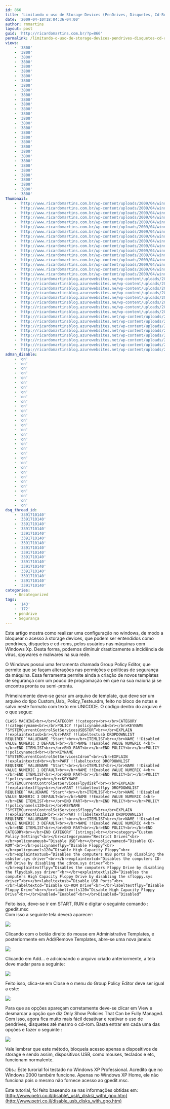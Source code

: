 ```yaml
---
id: 866
title: 'Limitando o uso de Storage Devices (PenDrives, Disquetes, Cd-Rom’s) no Windows'
date: '2009-04-10T18:04:36-04:00'
author: rmmartins
layout: post
guid: 'http://ricardomartins.com.br/?p=866'
permalink: /limitando-o-uso-de-storage-devices-pendrives-disquetes-cd-roms-no-windows/
views:
    - '3800'
    - '3800'
    - '3800'
    - '3800'
    - '3800'
    - '3800'
    - '3800'
    - '3800'
    - '3800'
    - '3800'
    - '3800'
    - '3800'
    - '3800'
    - '3800'
    - '3800'
    - '3800'
    - '3800'
    - '3800'
    - '3800'
    - '3800'
    - '3800'
    - '3800'
    - '3800'
    - '3800'
    - '3800'
    - '3800'
    - '3800'
    - '3800'
    - '3800'
    - '3800'
    - '3800'
    - '3800'
Thumbnail:
    - 'http://www.ricardomartins.com.br/wp-content/uploads/2009/04/windows_xp_logo.jpg'
    - 'http://www.ricardomartins.com.br/wp-content/uploads/2009/04/windows_xp_logo.jpg'
    - 'http://www.ricardomartins.com.br/wp-content/uploads/2009/04/windows_xp_logo.jpg'
    - 'http://www.ricardomartins.com.br/wp-content/uploads/2009/04/windows_xp_logo.jpg'
    - 'http://www.ricardomartins.com.br/wp-content/uploads/2009/04/windows_xp_logo.jpg'
    - 'http://www.ricardomartins.com.br/wp-content/uploads/2009/04/windows_xp_logo.jpg'
    - 'http://www.ricardomartins.com.br/wp-content/uploads/2009/04/windows_xp_logo.jpg'
    - 'http://www.ricardomartins.com.br/wp-content/uploads/2009/04/windows_xp_logo.jpg'
    - 'http://www.ricardomartins.com.br/wp-content/uploads/2009/04/windows_xp_logo.jpg'
    - 'http://www.ricardomartins.com.br/wp-content/uploads/2009/04/windows_xp_logo.jpg'
    - 'http://www.ricardomartins.com.br/wp-content/uploads/2009/04/windows_xp_logo.jpg'
    - 'http://www.ricardomartins.com.br/wp-content/uploads/2009/04/windows_xp_logo.jpg'
    - 'http://www.ricardomartins.com.br/wp-content/uploads/2009/04/windows_xp_logo.jpg'
    - 'http://www.ricardomartins.com.br/wp-content/uploads/2009/04/windows_xp_logo.jpg'
    - 'http://www.ricardomartins.com.br/wp-content/uploads/2009/04/windows_xp_logo.jpg'
    - 'http://www.ricardomartins.com.br/wp-content/uploads/2009/04/windows_xp_logo.jpg'
    - 'http://ricardomartinsblog.azurewebsites.ne/wp-content/uploads/2009/04/windows_xp_logo.jpg'
    - 'http://ricardomartinsblog.azurewebsites.ne/wp-content/uploads/2009/04/windows_xp_logo.jpg'
    - 'http://ricardomartinsblog.azurewebsites.ne/wp-content/uploads/2009/04/windows_xp_logo.jpg'
    - 'http://ricardomartinsblog.azurewebsites.ne/wp-content/uploads/2009/04/windows_xp_logo.jpg'
    - 'http://ricardomartinsblog.azurewebsites.ne/wp-content/uploads/2009/04/windows_xp_logo.jpg'
    - 'http://ricardomartinsblog.azurewebsites.ne/wp-content/uploads/2009/04/windows_xp_logo.jpg'
    - 'http://ricardomartinsblog.azurewebsites.ne/wp-content/uploads/2009/04/windows_xp_logo.jpg'
    - 'http://ricardomartinsblog.azurewebsites.ne/wp-content/uploads/2009/04/windows_xp_logo.jpg'
    - 'http://ricardomartinsblog.azurewebsites.net/wp-content/uploads/2009/04/windows_xp_logo.jpg'
    - 'http://ricardomartinsblog.azurewebsites.net/wp-content/uploads/2009/04/windows_xp_logo.jpg'
    - 'http://ricardomartinsblog.azurewebsites.net/wp-content/uploads/2009/04/windows_xp_logo.jpg'
    - 'http://ricardomartinsblog.azurewebsites.net/wp-content/uploads/2009/04/windows_xp_logo.jpg'
    - 'http://ricardomartinsblog.azurewebsites.net/wp-content/uploads/2009/04/windows_xp_logo.jpg'
    - 'http://ricardomartinsblog.azurewebsites.net/wp-content/uploads/2009/04/windows_xp_logo.jpg'
    - 'http://ricardomartinsblog.azurewebsites.net/wp-content/uploads/2009/04/windows_xp_logo.jpg'
    - 'http://ricardomartinsblog.azurewebsites.net/wp-content/uploads/2009/04/windows_xp_logo.jpg'
adman_disable:
    - 'on'
    - 'on'
    - 'on'
    - 'on'
    - 'on'
    - 'on'
    - 'on'
    - 'on'
    - 'on'
    - 'on'
    - 'on'
    - 'on'
    - 'on'
    - 'on'
    - 'on'
    - 'on'
    - 'on'
    - 'on'
    - 'on'
    - 'on'
    - 'on'
    - 'on'
    - 'on'
    - 'on'
    - 'on'
    - 'on'
    - 'on'
    - 'on'
    - 'on'
    - 'on'
    - 'on'
    - 'on'
dsq_thread_id:
    - '3391710140'
    - '3391710140'
    - '3391710140'
    - '3391710140'
    - '3391710140'
    - '3391710140'
    - '3391710140'
    - '3391710140'
    - '3391710140'
    - '3391710140'
    - '3391710140'
    - '3391710140'
    - '3391710140'
    - '3391710140'
    - '3391710140'
    - '3391710140'
categories:
    - Uncategorized
tags:
    - '143'
    - '172'
    - pendrive
    - Segurança
---
```


Este artigo mostra como realizar uma configuração no windows, de modo a bloquear o acesso à storage devices, que podem ser entendidos como pendrives, disquetes e cd-roms, pelos usuários nas máquinas com Windows Xp. Desta forma, podemos diminuir drasticamente a incidência de vírus, spywares e malwares na sua rede.

O Windows possui uma ferramenta chamada Group Policy Editor, que permite que se façam alterações nas permições e políticas de segurança da máquina. Essa ferramenta permite ainda a criação de novos templates de segurança com um pouco de programação em que na sua maioria já se encontra pronta ou semi-pronta.

Primeiramente deve-se gerar um arquivo de template, que deve ser um arquivo do tipo Custom\_Usb\_ Policy\_Teste.adm, feito no bloco de notas e salvo neste formato com texto em UNICODE. O código dentro do arquivo é o que segue:

`CLASS MACHINE<br></br>CATEGORY !!category<br></br>CATEGORY !!categoryname<br></br>POLICY !!policynameusb<br></br>KEYNAME “SYSTEMCurrentControlSetServicesUSBSTOR”<br></br>EXPLAIN !!explaintextusb<br></br>PART !!labeltextusb DROPDOWNLIST REQUIRED``VALUENAME "Start"<br></br>ITEMLIST<br></br>NAME !!Disabled VALUE NUMERIC 3 DEFAULT<br></br>NAME !!Enabled VALUE NUMERIC 4<br></br>END ITEMLIST<br></br>END PART<br></br>END POLICY<br></br>POLICY !!policynamecd<br></br>KEYNAME “SYSTEMCurrentControlSetServicesCdrom”<br></br>EXPLAIN !!explaintextcd<br></br>PART !!labeltextcd DROPDOWNLIST REQUIRED``VALUENAME "Start"<br></br>ITEMLIST<br></br>NAME !!Disabled VALUE NUMERIC 1 DEFAULT<br></br>NAME !!Enabled VALUE NUMERIC 4<br></br>END ITEMLIST<br></br>END PART<br></br>END POLICY<br></br>POLICY !!policynameflpy<br></br>KEYNAME “SYSTEMCurrentControlSetServicesFlpydisk”<br></br>EXPLAIN !!explaintextflpy<br></br>PART !!labeltextflpy DROPDOWNLIST REQUIRED``VALUENAME "Start"<br></br>ITEMLIST<br></br>NAME !!Disabled VALUE NUMERIC 3 DEFAULT<br></br>NAME !!Enabled VALUE NUMERIC 4<br></br>END ITEMLIST<br></br>END PART<br></br>END POLICY<br></br>POLICY !!policynamels120<br></br>KEYNAME “SYSTEMCurrentControlSetServicesSfloppy”<br></br>EXPLAIN !!explaintextls120<br></br>PART !!labeltextls120 DROPDOWNLIST REQUIRED``VALUENAME "Start"<br></br>ITEMLIST<br></br>NAME !!Disabled VALUE NUMERIC 3 DEFAULT<br></br>NAME !!Enabled VALUE NUMERIC 4<br></br>END ITEMLIST<br></br>END PART<br></br>END POLICY<br></br>END CATEGORY<br></br>END CATEGORY``[strings]<br></br>category=”Custom Policy Settings”<br></br>categoryname=”Restrict Drives”<br></br>policynameusb=”Disable USB”<br></br>policynamecd=”Disable CD-ROM”<br></br>policynameflpy=”Disable Floppy”<br></br>policynamels120=”Disable High Capacity Floppy”<br></br>explaintextusb=”Disables the computers USB ports by disabling the usbstor.sys driver”<br></br>explaintextcd=”Disables the computers CD-ROM Drive by disabling the cdrom.sys driver”<br></br>explaintextflpy=”Disables the computers Floppy Drive by disabling the flpydisk.sys driver”<br></br>explaintextls120=”Disables the computers High Capacity Floppy Drive by disabling the sfloppy.sys driver”<br></br>labeltextusb=”Disable USB Ports”<br></br>labeltextcd=”Disable CD-ROM Drive”<br></br>labeltextflpy=”Disable Floppy Drive”<br></br>labeltextls120=”Disable High Capacity Floppy Drive”<br></br>Enabled=”Enabled”<br></br>Disabled=”Disabled”`

Feito isso, deve-se ir em START, RUN e digitar o seguinte comando : gpedit.msc  
Com isso a seguinte tela deverá aparecer:

![](http://adminonline.files.wordpress.com/2007/06/gpoedit.jpg)

Clicando com o botão direito do mouse em Administrative Templates, e posteriormente em Add/Remove Templates, abre-se uma nova janela:

![](http://adminonline.files.wordpress.com/2007/06/gpoedit2.jpg)

Clicando em Add… e adicionando o arquivo criado anteriormente, a tela deve mudar para a seguinte:

![](http://adminonline.files.wordpress.com/2007/06/gpoedit3.jpg)

Feito isso, clica-se em Close e o menu do Group Policy Editor deve ser igual a este:

![](http://adminonline.files.wordpress.com/2007/06/gpoedit41.jpg)

Para que as opções apareçam corretamente deve-se clicar em View e desmarcar a opção que diz Only Show Policies That Can be Fully Managed. Com isso, agora fica muito mais fácil desativar e reativar o uso de pendrives, disquetes até mesmo o cd-rom. Basta entrar em cada uma das opções e fazer o seguinte :

![](http://adminonline.files.wordpress.com/2007/06/gpoedit5.jpg)

Vale lembrar que este método, bloqueia acesso apenas a dispositivos de storage e sendo assim, dispositivos USB, como mouses, teclados e etc, funcionam normalente.

Obs.: Este turorial foi testado no Windows XP Professional. Acredito que no Windows 2000 também funcione. Apenas no Windows XP Home, ele não funciona pois o mesmo não fornece acesso ao gpedit.msc.

Este tutorial, foi feito baseando se nas informações obtidas em: [http://www.petri.co.il/disable\_usb\_disks\_with\_gpo.htm](http://www.petri.co.il/disable_usb_disks_with_gpo.htm)